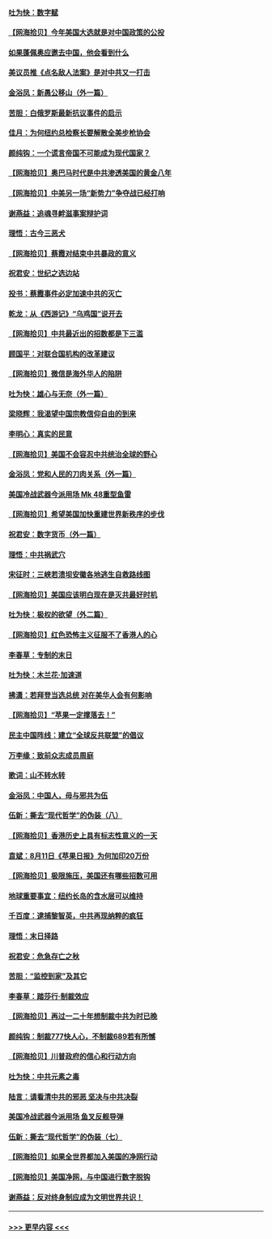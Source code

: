 #### [吐为快：数字赋](../pages/nsc993/n12352317.md?t=08241102) 
#### [【网海拾贝】今年美国大选就是对中国政策的公投](../pages/nsc993/n12350973.md?t=08241102) 
#### [如果蓬佩奥应邀去中国，他会看到什么](../pages/nsc993/n12350945.md?t=08241102) 
#### [美议员推《点名敌人法案》是对中共又一打击](../pages/nsc993/n12350765.md?t=08241102) 
#### [金浴凤：新愚公移山（外一篇）](../pages/nsc993/n12350253.md?t=08241102) 
#### [苦胆：白俄罗斯最新抗议事件的启示](../pages/nsc993/n12349989.md?t=08241102) 
#### [佳月：为何纽约总检察长要解散全美步枪协会](../pages/nsc993/n12349939.md?t=08241102) 
#### [颜纯钩：一个谎言帝国不可能成为现代国家？](../pages/nsc993/n12349898.md?t=08241102) 
#### [【网海拾贝】奥巴马时代是中共渗透美国的黄金八年](../pages/nsc993/n12349284.md?t=08241102) 
#### [【网海拾贝】中美另一场“新势力”争夺战已经打响](../pages/nsc993/n12346998.md?t=08241102) 
#### [谢燕益：追魂寻衅滋事案辩护词](../pages/nsc993/n12346892.md?t=08241102) 
#### [理悟：古今三恶犬](../pages/nsc993/n12345190.md?t=08241102) 
#### [【网海拾贝】蔡霞对结束中共暴政的意义](../pages/nsc993/n12344263.md?t=08241102) 
#### [祝君安：世纪之选边站](../pages/nsc993/n12342382.md?t=08241102) 
#### [投书：蔡霞事件必定加速中共的灭亡](../pages/nsc993/n12341881.md?t=08241102) 
#### [乾龙：从《西游记》“乌鸡国”说开去](../pages/nsc993/n12341690.md?t=08241102) 
#### [【网海拾贝】中共最近出的招数都是下三滥](../pages/nsc993/n12341593.md?t=08241102) 
#### [顾国平：对联合国机构的改革建议](../pages/nsc993/n12339928.md?t=08241102) 
#### [【网海拾贝】微信是海外华人的陷阱](../pages/nsc993/n12338868.md?t=08241102) 
#### [吐为快：雄心与无奈（外一篇）](../pages/nsc993/n12338132.md?t=08241102) 
#### [梁晓辉：我渴望中国宗教信仰自由的到来](../pages/nsc993/n12336657.md?t=08241102) 
#### [李明心：真实的民意](../pages/nsc993/n12336089.md?t=08241102) 
#### [【网海拾贝】美国不会容忍中共统治全球的野心](../pages/nsc993/n12336063.md?t=08241102) 
#### [金浴凤：党和人民的刀肉关系（外一篇）](../pages/nsc993/n12335834.md?t=08241102) 
#### [美国冷战武器今派用场 Mk 48重型鱼雷](../pages/nsc993/n12335354.md?t=08241102) 
#### [【网海拾贝】希望美国加快重建世界新秩序的步伐](../pages/nsc993/n12334224.md?t=08241102) 
#### [祝君安：数字货币（外一篇）](../pages/nsc993/n12334186.md?t=08241102) 
#### [理悟：中共祸武穴](../pages/nsc993/n12333962.md?t=08241102) 
#### [宋征时：三峡若溃坝安徽各地逃生自救路线图](../pages/nsc993/n12332450.md?t=08241102) 
#### [【网海拾贝】美国应该明白现在是灭共最好时机](../pages/nsc993/n12332313.md?t=08241102) 
#### [吐为快：极权的欲望（外二篇）](../pages/nsc993/n12332089.md?t=08241102) 
#### [【网海拾贝】红色恐怖主义征服不了香港人的心](../pages/nsc993/n12329296.md?t=08241102) 
#### [李春草：专制的末日](../pages/nsc993/n12329079.md?t=08241102) 
#### [吐为快：木兰花‧加速道](../pages/nsc993/n12327366.md?t=08241102) 
#### [拂潇：若拜登当选总统 对在美华人会有何影响](../pages/nsc993/n12295996.md?t=08241102) 
#### [【网海拾贝】“苹果一定撑落去！”](../pages/nsc993/n12326784.md?t=08241102) 
#### [民主中国阵线：建立“全球反共联盟”的倡议](../pages/nsc993/n12324177.md?t=08241102) 
#### [万李缘：致前众志成员周庭](../pages/nsc993/n12324635.md?t=08241102) 
#### [歌词：山不转水转](../pages/nsc993/n12324599.md?t=08241102) 
#### [金浴凤：中国人，毋与邪共为伍](../pages/nsc993/n12324257.md?t=08241102) 
#### [伍新：撕去“现代哲学”的伪装（八）](../pages/nsc993/n12324188.md?t=08241102) 
#### [【网海拾贝】香港历史上具有标志性意义的一天](../pages/nsc993/n12324021.md?t=08241102) 
#### [袁斌：8月11日《苹果日报》为何加印20万份](../pages/nsc993/n12323955.md?t=08241102) 
#### [【网海拾贝】极限施压，美国还有哪些招数可用](../pages/nsc993/n12322512.md?t=08241102) 
#### [地球重要事宜：纽约长岛的含水层可以维持](../pages/nsc993/n12321844.md?t=08241102) 
#### [千百度：逮捕黎智英，中共再现纳粹的疯狂](../pages/nsc993/n12321777.md?t=08241102) 
#### [理悟：末日择路](../pages/nsc993/n12320812.md?t=08241102) 
#### [祝君安：危急存亡之秋](../pages/nsc993/n12320795.md?t=08241102) 
#### [苦胆：“监控到家”及其它](../pages/nsc993/n12320751.md?t=08241102) 
#### [李春草：踏莎行·制裁效应](../pages/nsc993/n12318290.md?t=08241102) 
#### [【网海拾贝】再过一二十年想制裁中共为时已晚](../pages/nsc993/n12318195.md?t=08241102) 
#### [颜纯钩：制裁777快人心，不制裁689若有所憾](../pages/nsc993/n12316912.md?t=08241102) 
#### [【网海拾贝】川普政府的信心和行动方向](../pages/nsc993/n12316673.md?t=08241102) 
#### [吐为快：中共元素之毒](../pages/nsc993/n12316547.md?t=08241102) 
#### [陆言：请看清中共的邪恶 坚决与中共决裂](../pages/nsc993/n12315784.md?t=08241102) 
#### [美国冷战武器今派用场 鱼叉反舰导弹](../pages/nsc993/n12316258.md?t=08241102) 
#### [伍新：撕去“现代哲学”的伪装（七）](../pages/nsc993/n12315846.md?t=08241102) 
#### [【网海拾贝】如果全世界都加入美国的净网行动](../pages/nsc993/n12315588.md?t=08241102) 
#### [【网海拾贝】美国净网，与中国进行数字脱钩](../pages/nsc993/n12312813.md?t=08241102) 
#### [谢燕益：反对终身制应成为文明世界共识！](../pages/nsc993/n12310465.md?t=08241102) 

----
#### [ >>> 更早内容 <<< ](../indexes/nsc993-earlier.md)
